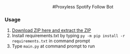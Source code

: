 <div align="center">
#Proxyless Spotify Follow Bot
</div>

### Usage

1. <a href="https://github.com/Mid0aria/spotifyfollowbot//archive/refs/heads/main.zip">Download ZIP here and extract the ZIP</a>
2. Install requirements.txt by typing `py -m pip install -r requirements.txt` in command prompt
4. Type `main.py` at command prompt to run
